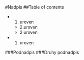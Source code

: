 #Nadpis
##Table of contents
- 1. uroven
  - 2.uroven
  - 2 uroven
- 1. uroven

###Podnadpis
###Druhy podnadpis
